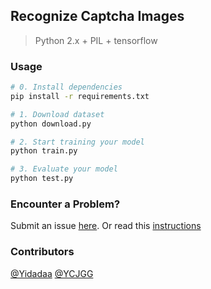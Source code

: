 ## Recognize Captcha Images
> Python 2.x + PIL + tensorflow

### Usage
```bash
# 0. Install dependencies
pip install -r requirements.txt

# 1. Download dataset
python download.py

# 2. Start training your model
python train.py

# 3. Evaluate your model
python test.py
```

### Encounter a Problem?
Submit an issue [here](https://github.com/Yidadaa/Captcha-Deep-Learning/issues).
Or read this [instructions](./docs/instructions.md)

### Contributors
[@Yidadaa](https://github.com/Yidadaa)
[@YCJGG](https://github.com/YCJGG)
